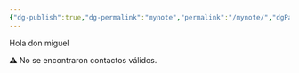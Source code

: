 ```yaml
---
{"dg-publish":true,"dg-permalink":"mynote","permalink":"/mynote/","dgPassFrontmatter":true}
---
```




Hola don miguel 


<p><span>⚠️ No se encontraron contactos válidos.</span></p>
